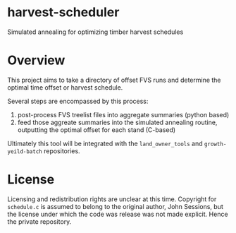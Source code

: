 harvest-scheduler
=================

Simulated annealing for optimizing timber harvest schedules


# Overview

This project aims to take a directory of offset FVS runs and determine the optimal 
time offset or harvest schedule. 

Several steps are encompassed by this process:

1. post-process FVS treelist files into aggregate summaries (python based)
2. feed those aggreate summaries into the simulated annealing routine, outputting the optimal
 offset for each stand (C-based)

Ultimately this tool will be integrated with the `land_owner_tools` and
 `growth-yeild-batch` repositories.
 
# License

Licensing and redistribution rights are unclear at this time. Copyright for `schedule.c` is assumed to
belong to the original author, John Sessions, but the license under which the code was
release was not made explicit. Hence the private repository.